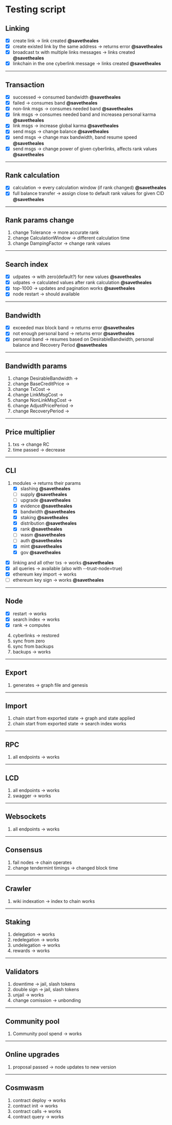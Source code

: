 # Testing script

## Linking

- [x] create link -> link created **@savetheales**
- [x] create existed link by the same address -> returns error **@savetheales**
- [x] broadcast tx with multiple links messages -> links created **@savetheales**
- [x] linkchain in the one cyberlink message -> links created **@savetheales**

____________

## Transaction

- [x] successed -> consumed bandwidth **@savetheales**
- [x] failed -> consumes band **@savetheales**
- [x] non-link msgs -> consumes needed band **@savetheales**
- [x] link msgs -> consumes needed band and increasea personal karma **@savetheales**
- [x] link msgs -> increase global karma **@savetheales**
- [x] send msgs -> change balance **@savetheales**
- [x] send msgs -> change max bandwidth, band resume speed **@savetheales**
- [x] send msgs -> change power of given cyberlinks, affects rank values **@savetheales**

____________

## Rank calculation

- [x] calculation -> every calculation window (if rank changed) **@savetheales**
- [x] full balance transfer -> assign close to default rank values for given CID **@savetheales**

____________

## Rank params change

1. change Tolerance -> more accurate rank
2. change CalculationWindow -> different calculation time
3. change DampingFactor -> change rank values

____________

## Search index

- [x] udpates -> with zero(default?) for new values **@savetheales**
- [x] udpates -> calculated values after rank calculation **@savetheales**
- [x] top-1000 -> updates and pagination works **@savetheales**
- [x] node restart -> should available

____________

## Bandwidth

- [x] exceeded max block band -> returns error **@savetheales**
- [x] not enough personal band -> returns error **@savetheales**
- [x] personal band -> resumes based on DesirableBandwidth, personal balance and Recovery Period **@savetheales**

____________

## Bandwidth params

1. change DesirableBandwidth ->
2. change BaseCreditPrice ->
3. change TxCost ->
4. change LinkMsgCost ->
5. change NonLinkMsgCost ->
6. change AdjustPricePeriod ->
7. change RecoveryPeriod ->

____________

## Price multiplier

1. txs -> change RC
2. time passed -> decrease

____________

## CLI

1. modules -> returns their params
    - [x] slashing **@savetheales**
    - [ ] supply **@savetheales**
    - [ ] upgrade **@savetheales**
    - [x] evidence **@savetheales**
    - [x] bandwidth **@savetheales**
    - [x] staking **@savetheales**
    - [x] distribution **@savetheales**
    - [x] rank **@savetheales**
    - [ ] wasm **@savetheales**
    - [ ] auth **@savetheales**
    - [x] mint **@savetheales**
    - [x] gov **@savetheales**
- [x] linking and all other txs -> works **@savetheales**
- [x] all queries -> available (also with --trust-node=true)
- [x] ethereum key import -> works
- [ ] ethereum key sign -> works **@savetheales**

____________

## Node

- [x] restart -> works
- [x] search index -> works
- [x] rank -> computes
4. cyberlinks -> restored
5. sync from zero
6. sync from backups
7. backups -> works

____________

## Export

1. generates -> graph file and genesis

____________

## Import

1. chain start from exported state -> graph and state applied
2. chain start from exported state -> search index works

____________

## RPC

1. all endpoints -> works

____________

## LCD

1. all endpoints -> works
2. swagger -> works

____________

## Websockets

1. all endpoints -> works

____________

## Consensus

1. fail nodes -> chain operates
2. change tendermint timings -> changed block time

____________

## Crawler

1. wiki indexation -> index to chain works

____________

## Staking

1. delegation -> works
2. redelegation -> works
3. undelegation -> works
4. rewards -> works

____________

## Validators

1. downtime -> jail, slash tokens
2. double sign -> jail, slash tokens
3. unjail -> works
4. change comission -> unbonding

____________

## Community pool

1. Community pool spend -> works

____________

## Online upgrades

1. proposal passed -> node updates to new version

____________

## Cosmwasm

1. contract deploy -> works
2. contract init -> works
3. contract calls -> works
4. contract query -> works
